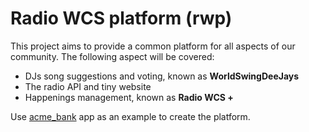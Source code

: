 # Radio WCS platform (rwp)

This project aims to provide a common platform for all aspects of our community.
The following aspect will be covered:
  - DJs song suggestions and voting, known as **WorldSwingDeeJays**
  - The radio API and tiny website
  - Happenings management, known as **Radio WCS +**


Use [acme_bank](https://github.com/wojtekmach/acme_bank) app as an example to create the platform.

